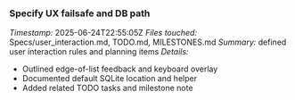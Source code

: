 ### Specify UX failsafe and DB path
*Timestamp:* 2025-06-24T22:55:05Z
*Files touched:* Specs/user_interaction.md, TODO.md, MILESTONES.md
*Summary:* defined user interaction rules and planning items
*Details:*
- Outlined edge-of-list feedback and keyboard overlay
- Documented default SQLite location and helper
- Added related TODO tasks and milestone note
